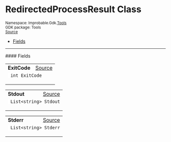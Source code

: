 
# RedirectedProcessResult Class
<sup>
Namespace: Improbable.Gdk.<a href="{{urlRoot}}/api/tools-index">Tools</a><br/>
GDK package: Tools<br/>
<a href="https://www.github.com/spatialos/gdk-for-unity/blob/e31c47b5050ee67cafe8962204aa86a259095db0/workers/unity/Packages/io.improbable.gdk.tools/RedirectedProcess.cs/#L12">Source</a>
<style>
a code {
                    padding: 0em 0.25em!important;
}
code {
                    background-color: #ffffff!important;
}
</style>
</sup>
<nav id="pageToc" class="page-toc"><ul><li><a href="#fields">Fields</a>
</ul></nav>








</p>
<hr style="width:100%; border-top-color:#d8d8d8" />
#### Fields


</p>




<table width="100%">
    <tr>
        <td style="border-right:none"><b>ExitCode</b></td>
        <td style="border-left:none; text-align:right"><a href="https://www.github.com/spatialos/gdk-for-unity/blob/e31c47b5050ee67cafe8962204aa86a259095db0/workers/unity/Packages/io.improbable.gdk.tools/RedirectedProcess.cs/#L14">Source</a></td>
    </tr>
    <tr>
        <td colspan="2">
<code> int ExitCode</code></p>


</td>
    </tr>
</table>


<table width="100%">
    <tr>
        <td style="border-right:none"><b>Stdout</b></td>
        <td style="border-left:none; text-align:right"><a href="https://www.github.com/spatialos/gdk-for-unity/blob/e31c47b5050ee67cafe8962204aa86a259095db0/workers/unity/Packages/io.improbable.gdk.tools/RedirectedProcess.cs/#L15">Source</a></td>
    </tr>
    <tr>
        <td colspan="2">
<code> List&lt;string&gt; Stdout</code></p>


</td>
    </tr>
</table>


<table width="100%">
    <tr>
        <td style="border-right:none"><b>Stderr</b></td>
        <td style="border-left:none; text-align:right"><a href="https://www.github.com/spatialos/gdk-for-unity/blob/e31c47b5050ee67cafe8962204aa86a259095db0/workers/unity/Packages/io.improbable.gdk.tools/RedirectedProcess.cs/#L16">Source</a></td>
    </tr>
    <tr>
        <td colspan="2">
<code> List&lt;string&gt; Stderr</code></p>


</td>
    </tr>
</table>










